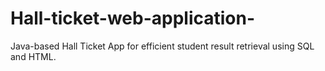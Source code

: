 # Hall-ticket-web-application-
Java-based Hall Ticket App for efficient student result retrieval using SQL and HTML.
